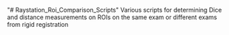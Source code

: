"# Raystation_Roi_Comparison_Scripts" 
Various scripts for determining Dice and distance measurements on ROIs on the same exam or different exams from rigid registration
